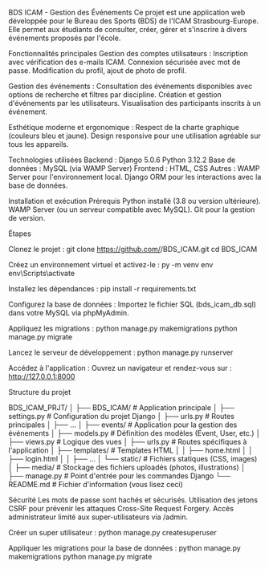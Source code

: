 BDS ICAM - Gestion des Événements
  Ce projet est une application web développée pour le Bureau des Sports (BDS) de l'ICAM Strasbourg-Europe. Elle permet aux étudiants de consulter, créer, gérer et s'inscrire à divers événements proposés par l'école.


Fonctionnalités principales
  Gestion des comptes utilisateurs :
    Inscription avec vérification des e-mails ICAM.
    Connexion sécurisée avec mot de passe.
    Modification du profil, ajout de photo de profil.
  
  Gestion des événements :
    Consultation des événements disponibles avec options de recherche et filtres par discipline.
    Création et gestion d'événements par les utilisateurs.
    Visualisation des participants inscrits à un événement.
  
  Esthétique moderne et ergonomique :
    Respect de la charte graphique (couleurs bleu et jaune).
    Design responsive pour une utilisation agréable sur tous les appareils.

Technologies utilisées
  Backend :
    Django 5.0.6
    Python 3.12.2
  Base de données :
    MySQL (via WAMP Server)
  Frontend :
    HTML, CSS
  Autres :
    WAMP Server pour l'environnement local.
    Django ORM pour les interactions avec la base de données.

Installation et exécution
  Prérequis
    Python installé (3.8 ou version ultérieure).
    WAMP Server (ou un serveur compatible avec MySQL).
    Git pour la gestion de version.

Étapes
  
  Clonez le projet :
    git clone https://github.com/<votre-utilisateur>/BDS_ICAM.git
    cd BDS_ICAM
  
  Créez un environnement virtuel et activez-le :
    py -m venv env
    env\Scripts\activate
  
  Installez les dépendances :
    pip install -r requirements.txt
  
  Configurez la base de données :
    Importez le fichier SQL (bds_icam_db.sql) dans votre MySQL via phpMyAdmin.

  Appliquez les migrations :
    python manage.py makemigrations
    python manage.py migrate

  Lancez le serveur de développement :
    python manage.py runserver

  Accédez à l'application :
    Ouvrez un navigateur et rendez-vous sur : http://127.0.0.1:8000


Structure du projet

BDS_ICAM_PRJT/
│
├── BDS_ICAM/                # Application principale
│   ├── settings.py          # Configuration du projet Django
│   ├── urls.py              # Routes principales
│   ├── ...
│
├── events/                  # Application pour la gestion des événements
│   ├── models.py            # Définition des modèles (Event, User, etc.)
│   ├── views.py             # Logique des vues
│   ├── urls.py              # Routes spécifiques à l'application
│   ├── templates/           # Templates HTML
│   │   ├── home.html
│   │   ├── login.html
│   │   ├── ...
│   └── static/              # Fichiers statiques (CSS, images)
│
├── media/                   # Stockage des fichiers uploadés (photos, illustrations)
│
├── manage.py                # Point d'entrée pour les commandes Django
└── README.md                # Fichier d'information (vous lisez ceci)


Sécurité
  Les mots de passe sont hachés et sécurisés.
  Utilisation des jetons CSRF pour prévenir les attaques Cross-Site Request Forgery.
  Accès administrateur limité aux super-utilisateurs via /admin.

Créer un super utilisateur :
  python manage.py createsuperuser

Appliquer les migrations pour la base de données :
  python manage.py makemigrations
  python manage.py migrate









  
